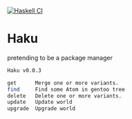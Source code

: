[![Haskell CI](https://github.com/Miezhiko/Haku/actions/workflows/haskell.yml/badge.svg)](https://github.com/Miezhiko/Haku/actions/workflows/haskell.yml)

# Haku
pretending to be a package manager

```bash
Haku v0.0.3

get      Merge one or more variants.  
find     Find some Atom in gentoo tree
delete   Delete one or more variants. 
update   Update world                 
upgrade  Upgrade world                
```

